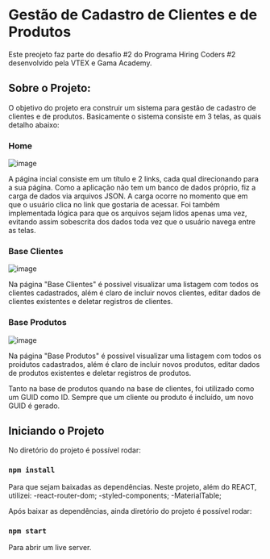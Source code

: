 # Gestão de Cadastro de Clientes e de Produtos
Este preojeto faz parte do desafio #2 do Programa Hiring Coders #2 desenvolvido pela VTEX e Gama Academy.

## Sobre o Projeto:

O objetivo do projeto era construir um sistema para gestão de cadastro de clientes e de produtos.
Basicamente o sistema consiste em 3 telas, as quais detalho abaixo:

### Home
![image](https://user-images.githubusercontent.com/31394293/126897067-d52ae06f-cda4-43bb-85f9-671f60f48768.png)


A página incial consiste em um título e 2 links, cada qual direcionando para a sua página.
Como a aplicação não tem um banco de dados próprio, fiz a carga de dados via arquivos JSON. A carga ocorre no momento que em que o usuário clica no link que gostaria de acessar.
Foi também implementada lógica para que os arquivos sejam lidos apenas uma vez, evitando assim sobescrita dos dados toda vez que o usuário navega entre as telas.

### Base Clientes
![image](https://user-images.githubusercontent.com/31394293/126897278-da5c7ce7-f986-41ae-89f1-7e3f67c084ad.png)

Na página "Base Clientes" é possivel visualizar uma listagem com todos os clientes cadastrados, além é claro de incluir novos clientes, editar dados de clientes existentes e deletar registros de clientes.

### Base Produtos
![image](https://user-images.githubusercontent.com/31394293/126897313-e395f3c0-798a-46c4-b19a-30f6414b815e.png)

Na página "Base Produtos" é possivel visualizar uma listagem com todos os proidutos cadastrados, além é claro de incluir novos produtos, editar dados de produtos existentes e deletar registros de produtos.

Tanto na base de produtos quando na base de clientes, foi utilizado como um GUID como ID. Sempre que um cliente ou produto é incluído, um novo GUID é gerado.

## Iniciando o Projeto

No diretório do projeto é possível rodar:

### `npm install`

Para que sejam baixadas as dependências.
Neste projeto, além do REACT, utilizei:
-react-router-dom;
-styled-components;
-MaterialTable;

Após baixar as dependências, ainda diretório do projeto é possível rodar:

### `npm start`

Para abrir um live server.
